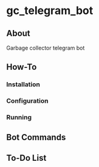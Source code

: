 # gc_telegram_bot

## About
Garbage collector telegram bot


## How-To

### Installation

### Configuration

### Running

## Bot Commands

## To-Do List
